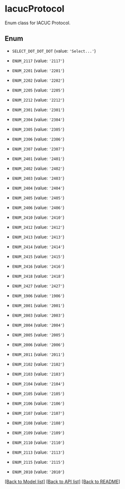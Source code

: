 # IacucProtocol

Enum class for IACUC Protocol.

## Enum

* `SELECT_DOT_DOT_DOT` (value: `'Select...'`)

* `ENUM_2117` (value: `'2117'`)

* `ENUM_2201` (value: `'2201'`)

* `ENUM_2202` (value: `'2202'`)

* `ENUM_2205` (value: `'2205'`)

* `ENUM_2212` (value: `'2212'`)

* `ENUM_2301` (value: `'2301'`)

* `ENUM_2304` (value: `'2304'`)

* `ENUM_2305` (value: `'2305'`)

* `ENUM_2306` (value: `'2306'`)

* `ENUM_2307` (value: `'2307'`)

* `ENUM_2401` (value: `'2401'`)

* `ENUM_2402` (value: `'2402'`)

* `ENUM_2403` (value: `'2403'`)

* `ENUM_2404` (value: `'2404'`)

* `ENUM_2405` (value: `'2405'`)

* `ENUM_2406` (value: `'2406'`)

* `ENUM_2410` (value: `'2410'`)

* `ENUM_2412` (value: `'2412'`)

* `ENUM_2413` (value: `'2413'`)

* `ENUM_2414` (value: `'2414'`)

* `ENUM_2415` (value: `'2415'`)

* `ENUM_2416` (value: `'2416'`)

* `ENUM_2418` (value: `'2418'`)

* `ENUM_2427` (value: `'2427'`)

* `ENUM_1906` (value: `'1906'`)

* `ENUM_2001` (value: `'2001'`)

* `ENUM_2003` (value: `'2003'`)

* `ENUM_2004` (value: `'2004'`)

* `ENUM_2005` (value: `'2005'`)

* `ENUM_2006` (value: `'2006'`)

* `ENUM_2011` (value: `'2011'`)

* `ENUM_2102` (value: `'2102'`)

* `ENUM_2103` (value: `'2103'`)

* `ENUM_2104` (value: `'2104'`)

* `ENUM_2105` (value: `'2105'`)

* `ENUM_2106` (value: `'2106'`)

* `ENUM_2107` (value: `'2107'`)

* `ENUM_2108` (value: `'2108'`)

* `ENUM_2109` (value: `'2109'`)

* `ENUM_2110` (value: `'2110'`)

* `ENUM_2113` (value: `'2113'`)

* `ENUM_2115` (value: `'2115'`)

* `ENUM_2010` (value: `'2010'`)

[[Back to Model list]](../README.md#documentation-for-models) [[Back to API list]](../README.md#documentation-for-api-endpoints) [[Back to README]](../README.md)


